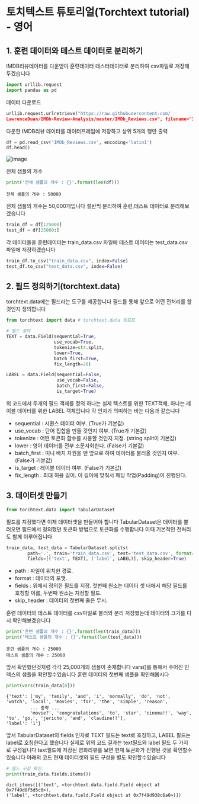 # 토치텍스트 튜토리얼(Torchtext tutorial) - 영어

## 1. 훈련 데이터와 테스트 데이터로 분리하기

IMDB리뷰데이터를 다운받아 훈련데이터 테스터데이터로 분리하여 csv파일로 저장해두겠습니다

```py
import urllib.request
import pandas as pd
```

데이터 다운로드 
```py
urllib.request.urlretrieve("https://raw.githubusercontent.com/
LawrenceDuan/IMDb-Review-Analysis/master/IMDb_Reviews.csv", filename="IMDb_Reviews.csv")
```

다운한 IMDB리뷰 데이터를 데이터프레임에 저장하고 상위 5개의 행만 출력
```py
df = pd.read_csv('IMDb_Reviews.csv', encoding='latin1')
df.head()
```

![image](https://user-images.githubusercontent.com/80239748/131497332-134d1c59-01b8-40d7-8a86-0bb86297500b.png)

전체 샘플의 개수 
```py
print('전체 샘플의 개수 : {}'.format(len(df)))
```
```
전체 샘플의 개수 : 50000
```

전체 샘플의 개수는 50,000개입니다 절반씩 분리하여 훈련,테스트 데이터로 분리해보겠습니다 
```py
train_df = df[:25000]
test_df = df[25000:]
```

각 데이터들을 훈련데이터는 train_data.csv 파일에 테스트 데이터는 test_data.csv 파일에 저장하겠습니다
```py
train_df.to_csv("train_data.csv", index=False)
test_df.to_csv("test_data.csv", index=False)
```

## 2. 필드 정의하기(torchtext.data)

torchtext.data에는 필드라는 도구를 제공합니다 필드를 통해 앞으로 어떤 전처리를 할 것인지 정의합니다 
```py
from torchtext import data # torchtext.data 임포트

# 필드 정의
TEXT = data.Field(sequential=True,
                  use_vocab=True,
                  tokenize=str.split,
                  lower=True,
                  batch_first=True,
                  fix_length=20)

LABEL = data.Field(sequential=False,
                   use_vocab=False,
                   batch_first=False,
                   is_target=True)
```

위 코드에서 두개의 필드 객체를 정의 하나는 실제 텍스트를 위한 TEXT객체, 하나는 레이블 데이터를 위한 LABEL 객체입니다
각 인자가 의미하는 바는 다음과 같습니다 
* sequential : 시퀀스 데이터 여부. (True가 기본값)
* use_vocab : 단어 집합을 만들 것인지 여부. (True가 기본값)
* tokenize : 어떤 토큰화 함수를 사용할 것인지 지정. (string.split이 기본값)
* lower : 영어 데이터를 전부 소문자화한다. (False가 기본값)
* batch_first : 미니 배치 차원을 맨 앞으로 하여 데이터를 불러올 것인지 여부. (False가 기본값)
* is_target : 레이블 데이터 여부. (False가 기본값)
* fix_length : 최대 허용 길이. 이 길이에 맞춰서 패딩 작업(Padding)이 진행된다.


## 3. 데이터셋 만들기
```py
from torchtext.data import TabularDataset
```

필드를 지정했다면 이제 데이터셋을 만들어야 합니다 TabularDataset은 데이터를 불러오면 필드에서 정의했던 토큰화 방법으로
토큰화를 수행합니다 이때 기본적인 전처리도 함께 이루어집니다 

```py
train_data, test_data = TabularDataset.splits(
        path='.', train='train_data.csv', test='test_data.csv', format='csv',
        fields=[('text', TEXT), ('label', LABEL)], skip_header=True)
```
* path : 파일이 위치한 경로.
* format : 데이터의 포맷.
* fields : 위에서 정의한 필드를 지정. 첫번째 원소는 데이터 셋 내에서 해당 필드를 호칭할 이름, 두번째 원소는 지정할 필드.
* skip_header : 데이터의 첫번째 줄은 무시.

훈련 데이터와 테스트 데이터를 csv파일로 불러와 분리 저장했는데 데이터의 크기를 다시 확인해보겠습니다
```py
print('훈련 샘플의 개수 : {}'.format(len(train_data)))
print('테스트 샘플의 개수 : {}'.format(len(test_data)))
```

```
훈련 샘플의 개수 : 25000
테스트 샘플의 개수 : 25000
```

앞서 확인했던것처럼 각각 25,000개의 샘플이 존재합니다 vars()를 통해서 주어진 인덱스의 샘플을 확인할수있습니다
훈련 데이터의 첫번째 샘플을 확인해봅시다 
```py
print(vars(train_data[0]))
```
```
{'text': ['my', 'family', 'and', 'i', 'normally', 'do', 'not', 'watch', 'local', 'movies', 'for', 'the', 'simple', 'reason', 
         ... 중략 ...
         'movie?', 'congratulations', 'to', 'star', 'cinema!!', 'way', 'to', 'go,', 'jericho', 'and', 'claudine!!'],
'label': '1'}
```

앞서 TabularDataset의 fields 인자로 TEXT 필드는 text로 호칭하고, LABEL 필드는 label로 호칭한다고 했습니다 
실제로 위의 코드 결과는 text필드와 label 필드 두 가지로 구성됩니다 text필드에 저장된 영화리뷰를 보면 현재 토큰화가
진행된 것을 확인할수있습니다 아래의 코드 현재 데이터셋의 필드 구성을 별도 확인할수있습니다 
```py
# 필드 구성 확인.
print(train_data.fields.items())
```
```
dict_items([('text', <torchtext.data.field.Field object at 0x7f49d8f5d5c0>), 
('label', <torchtext.data.field.Field object at 0x7f49d938c6a0>)])
```

